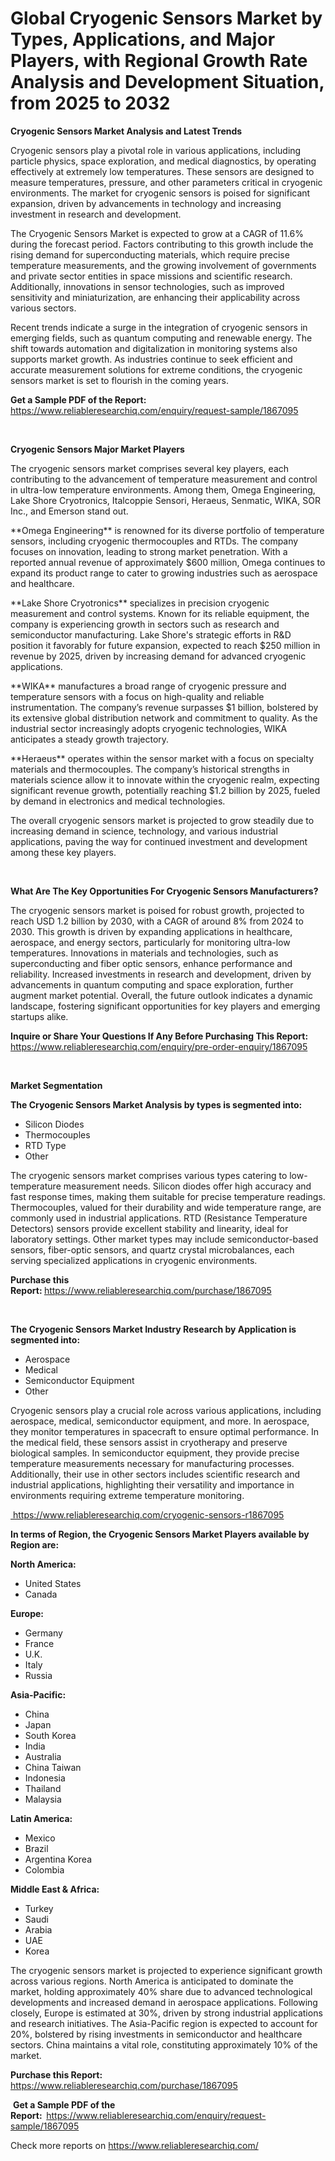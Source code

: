 <p><h1>Global Cryogenic Sensors Market by Types, Applications, and Major Players, with Regional Growth Rate Analysis and Development Situation, from 2025 to 2032</h1></p><p><strong>Cryogenic Sensors Market Analysis and Latest Trends</strong></p>
<p><p>Cryogenic sensors play a pivotal role in various applications, including particle physics, space exploration, and medical diagnostics, by operating effectively at extremely low temperatures. These sensors are designed to measure temperatures, pressure, and other parameters critical in cryogenic environments. The market for cryogenic sensors is poised for significant expansion, driven by advancements in technology and increasing investment in research and development.</p><p>The Cryogenic Sensors Market is expected to grow at a CAGR of 11.6% during the forecast period. Factors contributing to this growth include the rising demand for superconducting materials, which require precise temperature measurements, and the growing involvement of governments and private sector entities in space missions and scientific research. Additionally, innovations in sensor technologies, such as improved sensitivity and miniaturization, are enhancing their applicability across various sectors.</p><p>Recent trends indicate a surge in the integration of cryogenic sensors in emerging fields, such as quantum computing and renewable energy. The shift towards automation and digitalization in monitoring systems also supports market growth. As industries continue to seek efficient and accurate measurement solutions for extreme conditions, the cryogenic sensors market is set to flourish in the coming years.</p></p>
<p><strong>Get a Sample PDF of the Report:&nbsp;</strong> <a href="https://www.reliableresearchiq.com/enquiry/request-sample/1867095?utm_campaign=2268&utm_medium=2&utm_source=Github&utm_content=ia&utm_term=06042025&utm_id=cryogenic-sensors">https://www.reliableresearchiq.com/enquiry/request-sample/1867095</a></p>
<p>&nbsp;</p>
<p><strong>Cryogenic Sensors Major Market Players</strong></p>
<p><p>The cryogenic sensors market comprises several key players, each contributing to the advancement of temperature measurement and control in ultra-low temperature environments. Among them, Omega Engineering, Lake Shore Cryotronics, Italcoppie Sensori, Heraeus, Senmatic, WIKA, SOR Inc., and Emerson stand out.</p><p>**Omega Engineering** is renowned for its diverse portfolio of temperature sensors, including cryogenic thermocouples and RTDs. The company focuses on innovation, leading to strong market penetration. With a reported annual revenue of approximately $600 million, Omega continues to expand its product range to cater to growing industries such as aerospace and healthcare.</p><p>**Lake Shore Cryotronics** specializes in precision cryogenic measurement and control systems. Known for its reliable equipment, the company is experiencing growth in sectors such as research and semiconductor manufacturing. Lake Shore's strategic efforts in R&D position it favorably for future expansion, expected to reach $250 million in revenue by 2025, driven by increasing demand for advanced cryogenic applications.</p><p>**WIKA** manufactures a broad range of cryogenic pressure and temperature sensors with a focus on high-quality and reliable instrumentation. The company’s revenue surpasses $1 billion, bolstered by its extensive global distribution network and commitment to quality. As the industrial sector increasingly adopts cryogenic technologies, WIKA anticipates a steady growth trajectory.</p><p>**Heraeus** operates within the sensor market with a focus on specialty materials and thermocouples. The company’s historical strengths in materials science allow it to innovate within the cryogenic realm, expecting significant revenue growth, potentially reaching $1.2 billion by 2025, fueled by demand in electronics and medical technologies.</p><p>The overall cryogenic sensors market is projected to grow steadily due to increasing demand in science, technology, and various industrial applications, paving the way for continued investment and development among these key players.</p></p>
<p>&nbsp;</p>
<p><strong>What Are The Key Opportunities For Cryogenic Sensors Manufacturers?</strong></p>
<p><p>The cryogenic sensors market is poised for robust growth, projected to reach USD 1.2 billion by 2030, with a CAGR of around 8% from 2024 to 2030. This growth is driven by expanding applications in healthcare, aerospace, and energy sectors, particularly for monitoring ultra-low temperatures. Innovations in materials and technologies, such as superconducting and fiber optic sensors, enhance performance and reliability. Increased investments in research and development, driven by advancements in quantum computing and space exploration, further augment market potential. Overall, the future outlook indicates a dynamic landscape, fostering significant opportunities for key players and emerging startups alike.</p></p>
<p><strong>Inquire or Share Your Questions If Any Before Purchasing This Report:</strong> <a href="https://www.reliableresearchiq.com/enquiry/pre-order-enquiry/1867095?utm_campaign=2268&utm_medium=2&utm_source=Github&utm_content=ia&utm_term=06042025&utm_id=cryogenic-sensors">https://www.reliableresearchiq.com/enquiry/pre-order-enquiry/1867095</a></p>
<p>&nbsp;</p>
<p><strong>Market Segmentation</strong></p>
<p><strong>The Cryogenic Sensors Market Analysis by types is segmented into:</strong></p>
<p><ul><li>Silicon Diodes</li><li>Thermocouples</li><li>RTD Type</li><li>Other</li></ul></p>
<p><p>The cryogenic sensors market comprises various types catering to low-temperature measurement needs. Silicon diodes offer high accuracy and fast response times, making them suitable for precise temperature readings. Thermocouples, valued for their durability and wide temperature range, are commonly used in industrial applications. RTD (Resistance Temperature Detectors) sensors provide excellent stability and linearity, ideal for laboratory settings. Other market types may include semiconductor-based sensors, fiber-optic sensors, and quartz crystal microbalances, each serving specialized applications in cryogenic environments.</p></p>
<p><strong>Purchase this Report:&nbsp;</strong><a href="https://www.reliableresearchiq.com/purchase/1867095?utm_campaign=2268&utm_medium=2&utm_source=Github&utm_content=ia&utm_term=06042025&utm_id=cryogenic-sensors">https://www.reliableresearchiq.com/purchase/1867095</a></p>
<p>&nbsp;</p>
<p><strong>The Cryogenic Sensors Market Industry Research by Application is segmented into:</strong></p>
<p><ul><li>Aerospace</li><li>Medical</li><li>Semiconductor Equipment</li><li>Other</li></ul></p>
<p><p>Cryogenic sensors play a crucial role across various applications, including aerospace, medical, semiconductor equipment, and more. In aerospace, they monitor temperatures in spacecraft to ensure optimal performance. In the medical field, these sensors assist in cryotherapy and preserve biological samples. In semiconductor equipment, they provide precise temperature measurements necessary for manufacturing processes. Additionally, their use in other sectors includes scientific research and industrial applications, highlighting their versatility and importance in environments requiring extreme temperature monitoring.</p></p>
<p><a href="https://www.reliableresearchiq.com/cryogenic-sensors-r1867095?utm_campaign=2268&utm_medium=2&utm_source=Github&utm_content=ia&utm_term=06042025&utm_id=cryogenic-sensors">&nbsp;https://www.reliableresearchiq.com/cryogenic-sensors-r1867095</a></p>
<p><strong>In terms of Region, the Cryogenic Sensors Market Players available by Region are:</strong></p>
<p>
    <p> <strong> North America: </strong>
        <ul>
            <li>United States</li>
            <li>Canada</li>
        </ul>
        </p> 
    <p> <strong> Europe: </strong>
        <ul>
            <li>Germany</li>
            <li>France</li>
            <li>U.K.</li>
            <li>Italy</li>
            <li>Russia</li>
        </ul>
        </p> 
    <p> <strong> Asia-Pacific: </strong>
        <ul>
            <li>China</li>
            <li>Japan</li>
            <li>South Korea</li>
            <li>India</li>
            <li>Australia</li>
            <li>China Taiwan</li>
            <li>Indonesia</li>
            <li>Thailand</li>
            <li>Malaysia</li>
        </ul>
        </p> 
    <p> <strong> Latin America: </strong>
        <ul>
            <li>Mexico</li>
            <li>Brazil</li>
            <li>Argentina Korea</li>
            <li>Colombia</li>
        </ul>
        </p> 
    <p> <strong> Middle East & Africa: </strong>
        <ul>
            <li>Turkey</li>
            <li>Saudi</li>
            <li>Arabia</li>
            <li>UAE</li>
            <li>Korea</li>
        </ul>
    </p>
    </p>
<p><p>The cryogenic sensors market is projected to experience significant growth across various regions. North America is anticipated to dominate the market, holding approximately 40% share due to advanced technological developments and increased demand in aerospace applications. Following closely, Europe is estimated at 30%, driven by strong industrial applications and research initiatives. The Asia-Pacific region is expected to account for 20%, bolstered by rising investments in semiconductor and healthcare sectors. China maintains a vital role, constituting approximately 10% of the market.</p></p>
<p><strong>Purchase this Report: </strong><a href="https://www.reliableresearchiq.com/purchase/1867095?utm_campaign=2268&utm_medium=2&utm_source=Github&utm_content=ia&utm_term=06042025&utm_id=cryogenic-sensors">https://www.reliableresearchiq.com/purchase/1867095</a></p>
<p>&nbsp;<strong>Get a Sample PDF of the Report:&nbsp;&nbsp;</strong><a href="https://www.reliableresearchiq.com/enquiry/request-sample/1867095?utm_campaign=2268&utm_medium=2&utm_source=Github&utm_content=ia&utm_term=06042025&utm_id=cryogenic-sensors">https://www.reliableresearchiq.com/enquiry/request-sample/1867095</a></p>
<p><strong></strong></p>
<p>Check more reports on <a href="https://www.reliableresearchiq.com/?utm_campaign=2268&utm_medium=2&utm_source=Github&utm_content=ia&utm_term=06042025&utm_id=cryogenic-sensors">https://www.reliableresearchiq.com/</a></p>